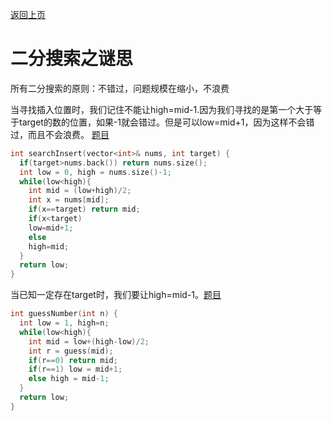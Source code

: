 [返回上页](..)

# 二分搜索之谜思

所有二分搜索的原则：不错过，问题规模在缩小，不浪费

当寻找插入位置时，我们记住不能让high=mid-1.因为我们寻找的是第一个大于等于target的数的位置，如果-1就会错过。但是可以low=mid+1，因为这样不会错过，而且不会浪费。 [题目](https://leetcode.com/problems/search-insert-position/submissions/)

```c++
int searchInsert(vector<int>& nums, int target) {
  if(target>nums.back()) return nums.size();
  int low = 0, high = nums.size()-1;
  while(low<high){
    int mid = (low+high)/2;
    int x = nums[mid];
    if(x==target) return mid;
    if(x<target)
    low=mid+1;
    else
    high=mid;
  }
  return low;
}
```

当已知一定存在target时，我们要让high=mid-1。[题目](https://leetcode.com/problems/guess-number-higher-or-lower/)

```c++
int guessNumber(int n) {
  int low = 1, high=n;
  while(low<high){
    int mid = low+(high-low)/2;
    int r = guess(mid);
    if(r==0) return mid;
    if(r==1) low = mid+1;
    else high = mid-1;
  }
  return low;
}
```

